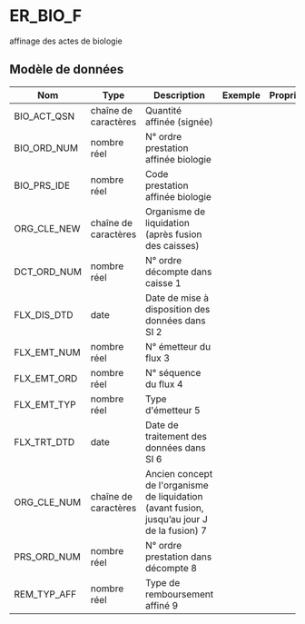 # ER_BIO_F

affinage des actes de biologie


## Modèle de données

|Nom|Type|Description|Exemple|Propriétés|
|-|-|-|-|-|
|BIO_ACT_QSN|chaîne de caractères|Quantité affinée (signée)|||
|BIO_ORD_NUM|nombre réel|N° ordre prestation affinée biologie|||
|BIO_PRS_IDE|nombre réel|Code prestation affinée biologie|||
|ORG_CLE_NEW|chaîne de caractères|Organisme de liquidation (après fusion des caisses)|||
|DCT_ORD_NUM|nombre réel|N° ordre décompte dans caisse                      1|||
|FLX_DIS_DTD|date|Date de mise à disposition des données dans SI     2|||
|FLX_EMT_NUM|nombre réel|N° émetteur du flux                                                  3|||
|FLX_EMT_ORD|nombre réel|N° séquence du flux                                               4|||
|FLX_EMT_TYP|nombre réel|Type d'émetteur                                                      5|||
|FLX_TRT_DTD|date|Date de traitement des données dans SI                   6|||
|ORG_CLE_NUM|chaîne de caractères|Ancien concept de l'organisme de liquidation (avant fusion, jusqu’au jour J de la fusion)          7|||
|PRS_ORD_NUM|nombre réel|N° ordre prestation dans décompte                 8|||
|REM_TYP_AFF|nombre réel|Type de remboursement affiné                                 9|||
